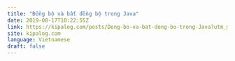 ```yaml
---
title: "Đồng bộ và bất đồng bộ trong Java"
date: 2019-08-17T10:22:55Z
link: https://kipalog.com/posts/Dong-bo-va-bat-dong-bo-trong-Java?utm_medium=RSS&utm_source=news.12bit.vn
site: kipalog.com
language: Vietnamese
draft: false
---
```

